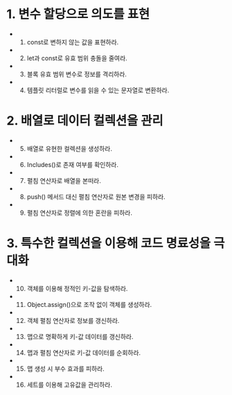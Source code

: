 <h1>1. 변수 할당으로 의도를 표현</h1>

- 1) const로 변하지 않는 값을 표현하라.
- 2) let과 const로 유효 범위 충돌을 줄여라.
- 3) 블록 유효 범위 변수로 정보를 격리하라. 
- 4) 템플릿 리터럴로 변수를 읽을 수 있는 문자열로 변환하라. 

<h1>2. 배열로 데이터 컬렉션을 관리</h1>

- 5) 배열로 유현한 컬렉션을 생성하라. 
- 6) Includes()로 존재 여부를 확인하라. 
- 7) 펼침 연산자로 배열을 본떠라.
- 8) push() 메서드 대신 펼침 연산자로 원본 변경을 피하라.
- 9) 펼침 연산자로 정렬에 의한 혼란을 피하라.

<h1>3. 특수한 컬렉션을 이용해 코드 명료성을 극대화</h1>

- 10) 객체를 이용해 정적인 키-값을 탐색하라. 
- 11) Object.assign()으로 조작 없이 객체를 생성하라.
- 12) 객체 펼침 연산자로 정보를 갱신하라. 
- 13) 맵으로 명확하게 키-값 데이터를 갱신하라. 
- 14) 맵과 펼침 연산자로 키-값 데이터를 순회하라.
- 15) 맵 생성 시 부수 효과를 피하라. 
- 16) 세트를 이용해 고유값을 관리하라.
